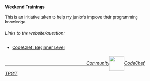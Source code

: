 #### Weekend Trainings

<p style="font-family: Arial">This is an initiative taken to help my junior's improve their programming knowledge</p>

###### Links to the website/question:
 * <a href="https://www.codechef.com/problems/school/">CodeChef: Beginner Level
  

######  &nbsp;&emsp;&emsp;&emsp;&emsp;&emsp;&emsp;&emsp;&emsp;&emsp;&emsp;&emsp;&emsp;&emsp;&emsp;&emsp;&emsp;&emsp;&emsp;&emsp;Community<img src="https://media.giphy.com/media/1S9kD6xm4601O/giphy.gif" width='50' height='50' align="center" >CodeChef TPGIT
